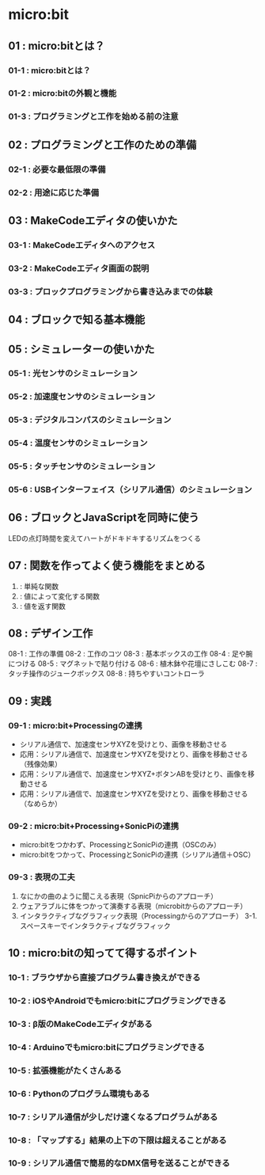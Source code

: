 # micro:bit

## 01 : micro:bitとは？
### 01-1 : micro:bitとは？
### 01-2 : micro:bitの外観と機能
### 01-3 : プログラミングと工作を始める前の注意

## 02 : プログラミングと工作のための準備
### 02-1 : 必要な最低限の準備
### 02-2 : 用途に応じた準備

## 03 : MakeCodeエディタの使いかた
### 03-1 : MakeCodeエディタへのアクセス
### 03-2 : MakeCodeエディタ画面の説明
### 03-3 : プロックプログラミングから書き込みまでの体験

## 04 : ブロックで知る基本機能

## 05 : シミュレーターの使いかた
### 05-1 : 光センサのシミュレーション
### 05-2 : 加速度センサのシミュレーション
### 05-3 : デジタルコンパスのシミュレーション
### 05-4 : 温度センサのシミュレーション
### 05-5 : タッチセンサのシミュレーション
### 05-6 : USBインターフェイス（シリアル通信）のシミュレーション

## 06 : ブロックとJavaScriptを同時に使う
LEDの点灯時間を変えてハートがドキドキするリズムをつくる

## 07 : 関数を作ってよく使う機能をまとめる
1. : 単純な関数
2. : 値によって変化する関数
3. : 値を返す関数

## 08 : デザイン工作
08-1 : 工作の準備
08-2 : 工作のコツ
08-3 : 基本ボックスの工作
08-4 : 足や腕につける
08-5 : マグネットで貼り付ける
08-6 : 植木鉢や花壇にさしこむ
08-7 : タッチ操作のジュークボックス
08-8 : 持ちやすいコントローラ

## 09 : 実践
### 09-1 : micro:bit+Processingの連携
+ シリアル通信で、加速度センサXYZを受けとり、画像を移動させる
+ 応用：シリアル通信で、加速度センサXYZを受けとり、画像を移動させる（残像効果）
+ 応用：シリアル通信で、加速度センサXYZ+ボタンABを受けとり、画像を移動させる
+ 応用：シリアル通信で、加速度センサXYZを受けとり、画像を移動させる（なめらか）

### 09-2 : micro:bit+Processing+SonicPiの連携
+ micro:bitをつかわず、ProcessingとSonicPiの連携（OSCのみ）
+ micro:bitをつかって、ProcessingとSonicPiの連携（シリアル通信＋OSC）

### 09-3 : 表現の工夫
1. なにかの曲のように聞こえる表現（SpnicPiからのアプローチ）
2. ウェアラブルに体をつかって演奏する表現（microbitからのアプローチ）
3. インタラクティブなグラフィック表現（Processingからのアプローチ）
3-1. スペースキーでインタラクティブなグラフィック
## 10 : micro:bitの知ってて得するポイント
### 10-1 : ブラウザから直接プログラム書き換えができる
### 10-2 : iOSやAndroidでもmicro:bitにプログラミングできる
### 10-3 : β版のMakeCodeエディタがある
### 10-4 : Arduinoでもmicro:bitにプログラミングできる
### 10-5 : 拡張機能がたくさんある
### 10-6 : Pythonのプログラム環境もある
### 10-7 : シリアル通信が少しだけ速くなるプログラムがある
### 10-8 : 「マップする」結果の上下の下限は超えることがある
### 10-9 : シリアル通信で簡易的なDMX信号を送ることができる
